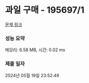 # 과일 구매 - 195697/1 

[문제 링크](https://level.goorm.io/exam/195697/%EA%B3%BC%EC%9D%BC-%EA%B5%AC%EB%A7%A4/quiz/1) 

### 성능 요약

메모리: 6.58 MB, 시간: 0.02 ms

### 제출 일자

2024년 05월 19일 23:52:49

